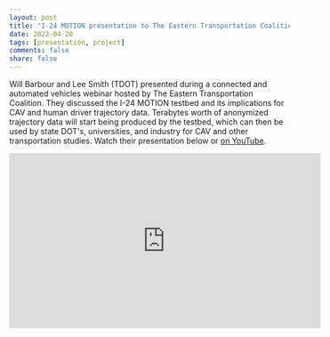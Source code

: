 ```yaml
---
layout: post
title: "I-24 MOTION presentation to The Eastern Transportation Coalition"
date: 2022-04-28
tags: [presentation, project]
comments: false
share: false
---
```


Will Barbour and Lee Smith (TDOT) presented during a connected and automated vehicles webinar hosted by The Eastern Transportation Coalition. They discussed the I-24 MOTION testbed and its implications for CAV and human driver trajectory data. Terabytes worth of anonymized trajectory data will start being produced by the testbed, which can then be used by state DOT's, universities, and industry for CAV and other transportation studies. Watch their presentation below or [on YouTube](https://youtu.be/OJYdYJKcouc?t=2043).

<iframe width="560" height="315" src="https://www.youtube-nocookie.com/embed/OJYdYJKcouc?start=2043" title="YouTube video player" frameborder="0" allow="accelerometer; autoplay; clipboard-write; encrypted-media; gyroscope; picture-in-picture" allowfullscreen></iframe>

<figure>
	<img src="{{ site.url }}/images/TETC_presentation.png" alt="">
</figure>